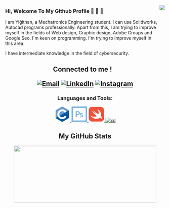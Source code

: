 <img src="https://i.imgur.com/GN7rRxC.gif" align ="right" widht="200" height="200"> </a>

</p>

### Hi, Welcome To My Github Profile 👋 👋 👋

I am Yiğithan, a Mechatronics Engineering student. I can use Solidworks, Autocad programs professionally. Apart from this, I am trying to improve myself in the fields of Web design, Graphic design, Adobe Groups and Google Seo. I'm keen on programming. I'm trying to improve myself in this area.

I have intermediate knowledge in the field of cybersecurity.

<h2  align="center" <font color="pink"> Connected to me !

<p align="center">
<a href="mailto:bozkurt.59.59@gmail.com"><img alt="Email" src="https://img.shields.io/badge/Email-bozkurt.59.59@gmail.com-green?style=flat&logo=gmail"></a>
<a href="https://www.linkedin.com/in/yigit59/" target="_blank"><img alt="LinkedIn" src="https://img.shields.io/badge/LinkedIn-@yigit59-blue?style=flat&logo=linkedin"></a>
<a href="https://www.instagram.com/yigitcaglaar/"><img alt="Instagram" src="https://img.shields.io/badge/Instagram-yigitcaglaar-pink?style=flat-square&logo=instagram"></a>
</p>

<h3 align="center">Languages and Tools:</h3>
<p align="center"> <a href="https://www.cprogramming.com/" target="_blank" rel="noreferrer"> <img src="https://raw.githubusercontent.com/devicons/devicon/master/icons/c/c-original.svg" alt="c" width="50" height="50"/> </a> <a href="https://www.photoshop.com/en" target="_blank" rel="noreferrer"> <img src="https://raw.githubusercontent.com/devicons/devicon/master/icons/photoshop/photoshop-line.svg" alt="photoshop" width="50" height="50"/> </a> <a href="https://developer.apple.com/swift/" target="_blank" rel="noreferrer"> <img src="https://raw.githubusercontent.com/devicons/devicon/master/icons/swift/swift-original.svg" alt="swift" width="50" height="50"/> </a> <a href="https://www.adobe.com/products/xd.html" target="_blank" rel="noreferrer"> <img src="https://cdn.worldvectorlogo.com/logos/adobe-xd.svg" alt="xd" width="50" height="50"/> </a> </p>


<h2 align="center">My GitHub Stats </h2>
<p align="center">
  <img src=" https://github-readme-stats.vercel.app/api?username=yigit59&show_icons=true&theme=tokyonight" width="450" height="180">
  
  
</p>
